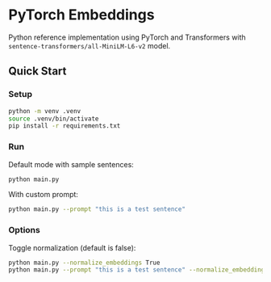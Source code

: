 # PyTorch Embeddings

Python reference implementation using PyTorch and Transformers with `sentence-transformers/all-MiniLM-L6-v2` model.

## Quick Start

### Setup
```bash
python -m venv .venv
source .venv/bin/activate
pip install -r requirements.txt
```

### Run

Default mode with sample sentences:
```bash
python main.py
```

With custom prompt:
```bash
python main.py --prompt "this is a test sentence"
```

### Options

Toggle normalization (default is false):
```bash
python main.py --normalize_embeddings True
python main.py --prompt "this is a test sentence" --normalize_embeddings True
```
